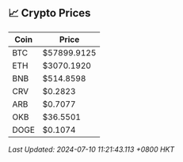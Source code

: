 ## 📈 Crypto Prices

| Coin | Price |
| ---- | ----- |
| BTC | $57899.9125 |
| ETH | $3070.1920 |
| BNB | $514.8598 |
| CRV | $0.2823 |
| ARB | $0.7077 |
| OKB | $36.5501 |
| DOGE | $0.1074 |

_Last Updated: 2024-07-10 11:21:43.113 +0800 HKT_
